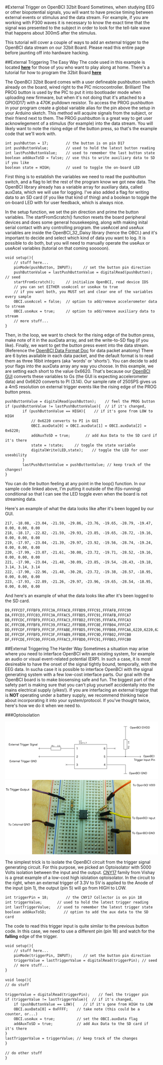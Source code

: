 #External Trigger on OpenBCI 32bit Board
Sometimes, when studying EEG or other biopotential signals, you will want to have precise timing between external events or stimulus and the data stream. For example, if you are working with P300 waves it is necessary to know the exact time that the signal was presented to the subject in order to look for the tell-tale wave that happens about 300mS after the stimulus. 

This tutorial will cover a couple of ways to add an external trigger to the OpenBCI data stream on our 32bit Board. Please read this entire page before jaunting off into hardware hacking.

##External Triggering The Easy Way
The code used in this example is located [**here**](https://github.com/OpenBCI/OpenBCI_Button_Trigger) for those of you who want to play along at home. There's a tutorial for how to program the 32bit Board [**here**](http://docs.openbci.com/tutorials/02-Upload_Code_to_OpenBCI_Board#upload-code-to-openbci-board-32bit-upload-how-to)

The OpenBCI 32bit Board comes with a user defineable pushbutton switch already on the board, wired right to the PIC microcontroller. Brilliant! The PROG button is used by the PIC to put it into bootloader mode when uploading new firmware, but when it's not doing that it's attached to a GPIO(D17) with a 470K pulldown resistor. To access the PROG pushbutton in your program create a global variable alias for the pin above the setup in your Arduino sketch. This method will acquire signals from the subject, or their friend next to them. The PROG pushbutton is a great way to get user acknowlegement of a stimulus (for example) into the data stream. You will likely want to note the rising edge of the button press, so that's the example code that we'll work with.

	int pushButton = 17;		// the button is on pin D17
	int pushButtonValue;		// used to hold the latest button reading
	int lastPushButtonValue;	// used to remember the last button state
	boolean addAuxToSD = false;	// use this to write auxiliary data to SD if you like
	boolean state = HIGH;		// used to toggle the on-board LED
	
First thing is to establish the variables we need to read the pushbutton switch, and a flag to let the rest of the program know we got new data. The OpenBCI library already has a variable array for auxiliary data, called auxData, which we will use for logging. I've also added a flag for writing data to an SD card (if you like that kind of thing) and a boolean to toggle the on-board LED with for user feedback, which is always nice.

In the setup function, we set the pin direction and prime the button variables. The startFromScratch() function resets the board peripheral devices and does some general housekeeping, along with making inital serial contact with any controlling program. the useAccel and useAux variables are inside the OpenBCI_32_Daisy library (hence the OBCI.) and it's important to decide and select which kind of data you want to log. It is possible to do both, but you will need to manually operate the useAux or useAcel variables (tutorial on that coming sooooon).

	void setup(){
		// stuff here...
		pinMode(pushButton, INPUT);		// set the button pin direction
		pushButtonValue = lastPushButtonValue = digitalRead(pushButton); // seed
		startFromScratch();     // initialize OpenBCI, read device IDS
  		// you can set EITHER useAccel or useAux to true
  		// if you want both, you MUST set and clear one of the variables every sample
		OBCI.useAccel = false;  // option to add/remove accelerometer data to stream
  		OBCI.useAux = true;     // option to add/remove auxiliary data to stream
		// more stuff...	
	}
		
Then, in the loop, we want to check for the rising edge of the button press, make note of it in the auxData array, and set the write-to-SD flag (if you like). Finally, we want to get the button press event into the data stream. (Reference the [OpenBCI Data Format Doc](http://docs.openbci.com/software/02-OpenBCI_Streaming_Data_Format) for data packet anatomy) There are 6 bytes available in each data packet, and the default format is to read them as three 16bit integers (aka 'words' or 'shorts'). You can decide to add your flags into the auxData array any way you choose. In this example, we are setting each short to the value 0x6620. That's because our [OpenBCI GUI](https://github.com/OpenBCI/OpenBCI_Processing) converts these variables to Gs (the GUI is expecting accelerometer data) and 0x6620 converts to PI (3.14). Our sample rate of 250SPS gives us a 4mS resolution on external trigger events like the rising edge of the PROG button press. 

	pushButtonValue = digitalRead(pushButton);    // feel the PROG button
	if (pushButtonValue != lastPushButtonValue){  // if it's changed,
        	if (pushButtonValue == HIGH){    // if it's gone from LOW to HIGH
          		// 0x6220 converts to PI in GUI
          		OBCI.auxData[0] = OBCI.auxData[1] = OBCI.auxData[2] = 0x6220;  
          		addAuxToSD = true;       // add Aux Data to the SD card if it's there
          		state = !state;		// toggle the state variable
          		digitalWrite(LED,state);	// toggle the LED for user useability
        	}
        	lastPushButtonValue = pushButtonValue; // keep track of the changes!
	}

You can do the button feeling at any point in the loop() function. In our sample code linked above, I'm putting it outside of the if(is-running) conditional so that I can see the LED toggle even when the board is not streaming data.

Here's an example of what the data looks like after it's been logged by our GUI.

	217, -18.08, -23.04, -21.59, -29.86, -23.76, -19.65, -28.79, -19.47, 0.00, 0.00, 0.00
	218, -18.17, -22.82, -21.59, -29.93, -23.85, -19.65, -28.72, -19.16, 0.00, 0.00, 0.00
	219, -17.97, -23.04, -21.39, -29.97, -23.92, -19.56, -28.74, -19.24, 0.00, 0.00, 0.00
	220, -17.99, -23.07, -21.61, -30.00, -23.72, -19.71, -28.52, -19.16, 0.00, 0.00, 0.00
	221, -17.90, -23.04, -21.48, -30.09, -23.85, -19.54, -28.43, -19.18, 3.14, 3.14, 3.14
	222, -17.90, -22.96, -21.48, -30.20, -23.72, -19.38, -28.57, -18.95, 0.00, 0.00, 0.00
	223, -17.93, -22.89, -21.26, -29.97, -23.96, -19.65, -28.54, -18.95, 0.00, 0.00, 0.00

And here's an example of what the data looks like after it's been logged to the SD card.

	D9,FFFCD7,FFFBF9,FFFC3A,FFFAC8,FFFBD9,FFFC91,FFFAF8,FFFC99
	DA,FFFCD3,FFFC03,FFFC3A,FFFAC5,FFFBD5,FFFC91,FFFAFB,FFFCA7
	DB,FFFCDC,FFFBF9,FFFC43,FFFAC3,FFFBD2,FFFC95,FFFAFA,FFFCA3
	DC,FFFCDB,FFFBF8,FFFC39,FFFAC2,FFFBDB,FFFC8E,FFFB04,FFFCA7
	DD,FFFCDF,FFFBF9,FFFC3F,FFFABE,FFFBD5,FFFC96,FFFB08,FFFCA6,6220,6220,6220
	DE,FFFCDF,FFFBFD,FFFC3F,FFFAB9,FFFBDB,FFFC9D,FFFB02,FFFCB0
	DF,FFFCDE,FFFC00,FFFC49,FFFAC3,FFFBD0,FFFC91,FFFB03,FFFCB0



##External Triggering The Harder Way
Sometimes a situation may arise where you need to interface OpenBCI witn an existing system, for example an audio or visual event-related potential (ERP). In such a case, it is most desireable to have the onset of the signal tightly bound, temporally, with the EEG data. In sucha case it is possible to interface OpenBCI with the signal generating system with a few low-cost interface parts. 
Our goal with the OpenBCI board is to make biosensing safe and fun. The biggest part of the safety part is making sure that you can't plug yourself accidentally into the mains electrical supply (yikes!). If you are interfacing an external trigger that is **NOT** operating under a battery supply, we recommend thinking twice about incorporating it into your system/protocol. If you've thought twice, here's how we do it when we need to.

###Optoisolation


![Optoisolator Schematic](../assets/images/ExternalTriggerCNY17.jpg)
![Breadboard CNY17](../assets/images/CNY17_Breadboard.jpg)


The simplest trick is to isolate the OpenBCI circuit from the trigger signal generating circuit. For this purpose, we picked an Optoisolator with 5000 Volts isolation between the input and the output. [CNY17](http://www.mouser.ee/ProductDetail/Vishay-Semiconductors/CNY17F-2X006/?qs=sGAEpiMZZMteimceiIVCB7Uit3aMEvQQFLjPtOr%2f870%3d) family from Vishay is a great example of a low-cost high islolation optoisolator. In the circuit to the right, when an external trigger of 3.3V to 5V is applied to the Anode of the input (pin 1), the output (pin 5) will go from HIGH to LOW.


	int triggerPin = 18;		// the CNY17 Collector is on pin 18
	int triggerValue;		// used to hold the latest trigger reading
	int lastTriggerValue;	// used to remember the latest trigger state
	boolean addAuxToSD;        // option to add the aux data to the SD card 


The code to read this trigger input is quite similar to the previous button code. In this case, we need to use a different pin (pin 18) and watch for the **falling** edge of the trigger.


	void setup(){
		// stuff here...
		pinMode(triggerPin, INPUT);		// set the button pin direction
		triggerValue = lastTriggerValue = digitalRead(triggerPin); // seed
		// more stuff...	
	}
	
	void loop(){
	// do stuff
	
	triggerValue = digitalRead(triggerPin);    // feel the trigger pin
    if (triggerValue != lastTriggerValue){  // if it's changed,
    	if (pushButtonValue == LOW){    // if it's gone from HIGH to LOW
        OBCI.auxData[0] = 0xFFFF;	 // take note (this could be a counter, or...)
        OBCI.useAux = true;	         // set the OBCI.auxData flag
        addAuxToSD = true;           // add Aux Data to the SD card if it's there
	}
	lastTriggerValue = triggerValue; // keep track of the changes
    }
    
    // do other stuff
    }
